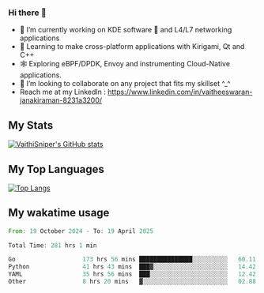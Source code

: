 ### Hi there 👋

- 🔭 I’m currently working on KDE software 💓 and L4/L7 networking applications 
- 📖 Learning to make cross-platform applications with Kirigami, Qt and C++
- 🕸️ Exploring eBPF/DPDK, Envoy and instrumenting Cloud-Native applications. 
- 👯 I’m looking to collaborate on any project that fits my skillset ^_^
- Reach me at my LinkedIn : https://www.linkedin.com/in/vaitheeswaran-janakiraman-8231a3200/

## My Stats
[![VaithiSniper's GitHub stats](https://github-readme-stats.vercel.app/api?username=VaithiSniper&hide=stars&theme=radical)](https://github.com/anuraghazra/github-readme-stats)

## My Top Languages

[![Top Langs](https://github-readme-stats.vercel.app/api/top-langs/?username=VaithiSniper&layout=compact)](https://github.com/anuraghazra/github-readme-stats)

## My wakatime usage

<!--START_SECTION:waka-->

```rust
From: 19 October 2024 - To: 19 April 2025

Total Time: 281 hrs 1 min

Go                   173 hrs 56 mins ███████████████░░░░░░░░░░   60.11 %
Python               41 hrs 43 mins  ███▓░░░░░░░░░░░░░░░░░░░░░   14.42 %
YAML                 35 hrs 56 mins  ███░░░░░░░░░░░░░░░░░░░░░░   12.42 %
Other                8 hrs 20 mins   ▓░░░░░░░░░░░░░░░░░░░░░░░░   02.88 %
```

<!--END_SECTION:waka-->
